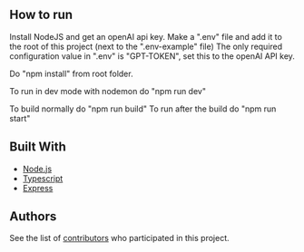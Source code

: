 ## How to run

Install NodeJS and get an openAI api key.
Make a ".env" file and add it to the root of this project (next to the ".env-example" file)
The only required configuration value in ".env" is "GPT-TOKEN", set this to the openAI API key.

Do "npm install" from root folder.

To run in dev mode with nodemon do "npm run dev"

To build normally do "npm run build"
To run after the build do "npm run start"

## Built With

- [Node.js](https://nodejs.org/)
- [Typescript](https://www.typescriptlang.org/)
- [Express](https://expressjs.com/)

## Authors

See the list of [contributors](https://github.com/CarlMichelsen/infinite-gpt-website/contributors) who participated in this project.
